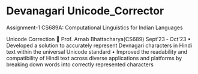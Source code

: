 # Devanagari Unicode_Corrector
Assignment-1 CS689A: Computational Linguistics for Indian Languages


 Unicode Correction  Prof. Arnab Bhattacharya(CS689) Sept’23 ‑ Oct’23
• Developed a solution to accurately represent Devnagari characters in Hindi text within the universal Unicode standard
• Improved the readability and compatibility of Hindi text across diverse applications and platforms by breaking down words into
correctly represented characters
